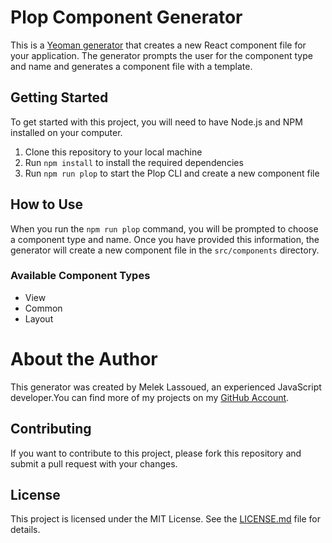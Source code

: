 # Plop Component Generator

This is a [Yeoman generator](https://yeoman.io/) that creates a new React component file for your application. The generator prompts the user for the component type and name and generates a component file with a template.

## Getting Started

To get started with this project, you will need to have Node.js and NPM installed on your computer.

1. Clone this repository to your local machine
2. Run `npm install` to install the required dependencies
3. Run `npm run plop` to start the Plop CLI and create a new component file

## How to Use

When you run the `npm run plop` command, you will be prompted to choose a component type and name. Once you have provided this information, the generator will create a new component file in the `src/components` directory.

### Available Component Types

- View
- Common
- Layout

# About the Author

This generator was created by Melek Lassoued, an experienced JavaScript developer.You can find more of my projects on my [GitHub Account](https://github.com/meleklassoued).

## Contributing

If you want to contribute to this project, please fork this repository and submit a pull request with your changes.

## License

This project is licensed under the MIT License. See the [LICENSE.md](LICENSE.md) file for details.
